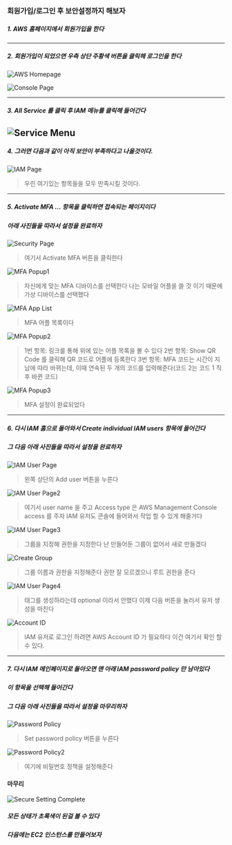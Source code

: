 ### 회원가입/로그인 후 보안설정까지 해보자

##### 1. AWS 홈페이지에서 회원가입을 한다

---
##### 2. 회원가입이 되었으면 우측 상단 주황색 버튼을 클릭해 로그인을 한다
<img src="img/01_LoginToSecure/01_HomePage.png" alt="AWS Homepage" />
   
![Console Page](img/01_LoginToSecure/02_ConsolePage.PNG)

---
##### 3. All Service 를 클릭 후 IAM 메뉴를 클릭해 들어간다
![Service Menu](img/01_LoginToSecure/03_ServiceMenu.PNG)
---
##### 4. 그러면 다음과 같이 아직 보안이 부족하다고 나올것이다.
![IAM Page](img/01_LoginToSecure/04_SecurityPage.PNG)

> 우린 여기있는 항목들을 모두 만족시킬 것이다.

---
##### 5. Activate MFA ... 항목을 클릭하면 접속되는 페이지이다
##### 아래 사진들을 따라서 설정을 완료하자
![Security Page](img/01_LoginToSecure/05_MFAPage.PNG)
> 여기서 Activate MFA 버튼을 클릭한다

![MFA Popup1](img/01_LoginToSecure/06_MFAPopup.PNG)
> 자신에게 맞는 MFA 디바이스를 선택한다
> 나는 모바일 어플을 쓸 것 이기 때문에 가상 디바이스를 선택했다

![MFA App List](img/01_LoginToSecure/07_MFAAppList.PNG)
> MFA 어플 목록이다

![MFA Popup2](img/01_LoginToSecure/08_MFAPopup2.PNG)
> 1번 항목: 링크를 통해 위에 있는 어플 목록을 볼 수 있다
> 2번 항목: Show QR Code 를 클릭해 QR 코드로 어플에 등록한다
> 3번 항목: MFA 코드는 시간이 지남에 따라 바뀌는데, 이때 연속된 두 개의 코드를 입력해준다(코드 2는 코드 1 직후 바뀐 코드)

![MFA Popup3](img/01_LoginToSecure/09_MFAPopup3.PNG)
> MFA 설정이 완료되었다

---
##### 6. 다시 IAM 홈으로 돌아와서 Create individual IAM users 항목에 들어간다
##### 그 다음 아래 사진들을 따라서 설정을 완료하자

![IAM User Page](img/01_LoginToSecure/10_IAMUserPage.PNG)
> 왼쪽 상단의 Add user 버튼을 누른다

![IAM User Page2](img/01_LoginToSecure/11_IAMUserPage2.PNG)
> 여기서 user name 을 주고 Access type 은 AWS Management Console access 를 주자
> IAM 유저도 콘솔에 들어와서 작업 할 수 있게 해줄거다

![IAM User Page3](img/01_LoginToSecure/12_IAMUserPage3.PNG)
> 그룹을 지정해 권한을 지정한다
> 난 만들어둔 그룹이 없어서 새로 만들겠다

![Create Group](img/01_LoginToSecure/13_CreateGroup.PNG)
> 그룹 이름과 권한을 지정해준다
> 권한 잘 모르겠으니 루트 권한을 준다

![IAM User Page4](img/01_LoginToSecure/14_IAMUserPage4.PNG)
> 태그를 생성하라는데 optional 이라서 안했다
> 이제 다음 버튼을 눌러서 유저 생성을 마친다

![Account ID](img/01_LoginToSecure/15_AccountID.PNG)
> IAM 유저로 로그인 하려면 AWS Account ID 가 필요하다
> 이건 여기서 확인 할 수 있다.
---

##### 7. 다시 IAM 메인페이지로 돌아오면 맨 아래 IAM password policy 만 남아있다
##### 이 항목을 선택해 들어간다
##### 그 다음 아래 사진들을 따라서 설정을 마무리하자

![Password Policy](img/01_LoginToSecure/16_PasswordPolicy.PNG)
> Set password policy 버튼을 누른다

![Password Policy2](img/01_LoginToSecure/17_PasswordPolicy2.PNG)
> 여기에 비밀번호 정책을 설정해준다

#### 마무리

![Secure Setting Complete](img/01_LoginToSecure/18_SecureSettingComplete.PNG)
##### 모든 상태가 초록색이 된걸 볼 수 있다
##### 다음에는 EC2 인스턴스를 만들어보자